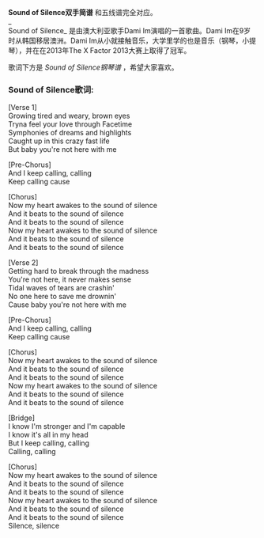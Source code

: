 

**Sound of Silence双手简谱** 和五线谱完全对应。  
_  
Sound of Silence_ 是由澳大利亚歌手Dami Im演唱的一首歌曲。Dami Im在9岁时从韩国移居澳洲。Dami
Im从小就接触音乐，大学里学的也是音乐（钢琴，小提琴），并在在2013年The X Factor 2013大赛上取得了冠军。  
  
歌词下方是 _Sound of Silence钢琴谱_ ，希望大家喜欢。

### Sound of Silence歌词:

[Verse 1]  
Growing tired and weary, brown eyes  
Tryna feel your love through Facetime  
Symphonies of dreams and highlights  
Caught up in this crazy fast life  
But baby you're not here with me

[Pre-Chorus]  
And I keep calling, calling  
Keep calling cause

[Chorus]  
Now my heart awakes to the sound of silence  
And it beats to the sound of silence  
And it beats to the sound of silence  
Now my heart awakes to the sound of silence  
And it beats to the sound of silence  
And it beats to the sound of silence

[Verse 2]  
Getting hard to break through the madness  
You're not here, it never makes sense  
Tidal waves of tears are crashin'  
No one here to save me drownin'  
Cause baby you're not here with me

[Pre-Chorus]  
And I keep calling, calling  
Keep calling cause

[Chorus]  
Now my heart awakes to the sound of silence  
And it beats to the sound of silence  
And it beats to the sound of silence  
Now my heart awakes to the sound of silence  
And it beats to the sound of silence  
And it beats to the sound of silence

[Bridge]  
I know I'm stronger and I'm capable  
I know it's all in my head  
But I keep calling, calling  
Calling, calling

[Chorus]  
Now my heart awakes to the sound of silence  
And it beats to the sound of silence  
And it beats to the sound of silence  
Now my heart awakes to the sound of silence  
And it beats to the sound of silence  
And it beats to the sound of silence  
Silence, silence

